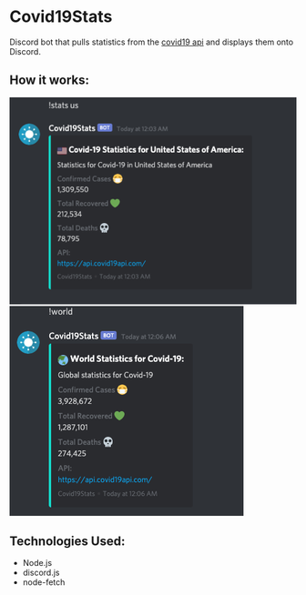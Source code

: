 # Covid19Stats

Discord bot that pulls statistics from the [covid19 api](https://covid19api.com/) and displays them onto Discord. 

## How it works:

![](demo.png)
![](demo2.png)

## Technologies Used:

 - Node.js
 - discord.js
 - node-fetch
